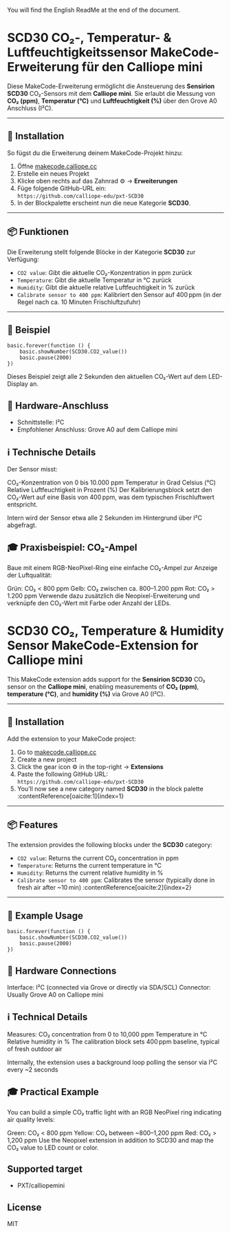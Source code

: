 You will find the English ReadMe at the end of the document.

# SCD30 CO₂-, Temperatur- & Luftfeuchtigkeitssensor MakeCode-Erweiterung für den Calliope mini

Diese MakeCode-Erweiterung ermöglicht die Ansteuerung des **Sensirion SCD30** CO₂-Sensors mit dem **Calliope mini**. Sie erlaubt die Messung von **CO₂ (ppm)**, **Temperatur (°C)** und **Luftfeuchtigkeit (%)** über den Grove A0 Anschluss (I²C).

---

## 🔧 Installation

So fügst du die Erweiterung deinem MakeCode-Projekt hinzu:

1. Öffne [makecode.calliope.cc](https://makecode.calliope.cc/)
2. Erstelle ein neues Projekt
3. Klicke oben rechts auf das Zahnrad ⚙️ → **Erweiterungen**
4. Füge folgende GitHub-URL ein:  
   `https://github.com/calliope-edu/pxt-SCD30`  
5. In der Blockpalette erscheint nun die neue Kategorie **SCD30**.

---

## 📦 Funktionen

Die Erweiterung stellt folgende Blöcke in der Kategorie **SCD30** zur Verfügung:

- `CO2 value`: Gibt die aktuelle CO₂-Konzentration in ppm zurück  
- `Temperature`: Gibt die aktuelle Temperatur in °C zurück  
- `Humidity`: Gibt die aktuelle relative Luftfeuchtigkeit in % zurück  
- `Calibrate sensor to 400 ppm`: Kalibriert den Sensor auf 400 ppm (in der Regel nach ca. 10 Minuten Frischluftzufuhr)

---

## 🧪 Beispiel

```blocks
basic.forever(function () {
    basic.showNumber(SCD30.CO2_value())
    basic.pause(2000)
})
```
Dieses Beispiel zeigt alle 2 Sekunden den aktuellen CO₂-Wert auf dem LED-Display an.

## 🔌 Hardware-Anschluss
* Schnittstelle: I²C
* Empfohlener Anschluss: Grove A0 auf dem Calliope mini

## ℹ️ Technische Details

Der Sensor misst:

CO₂-Konzentration von 0 bis 10.000 ppm
Temperatur in Grad Celsius (°C)
Relative Luftfeuchtigkeit in Prozent (%)
Der Kalibrierungsblock setzt den CO₂-Wert auf eine Basis von 400 ppm, was dem typischen Frischluftwert entspricht.

Intern wird der Sensor etwa alle 2 Sekunden im Hintergrund über I²C abgefragt.

## 🎓 Praxisbeispiel: CO₂-Ampel

Baue mit einem RGB-NeoPixel-Ring eine einfache CO₂-Ampel zur Anzeige der Luftqualität:

Grün: CO₂ < 800 ppm
Gelb: CO₂ zwischen ca. 800–1.200 ppm
Rot: CO₂ > 1.200 ppm
Verwende dazu zusätzlich die Neopixel-Erweiterung und verknüpfe den CO₂-Wert mit Farbe oder Anzahl der LEDs.




# SCD30 CO₂, Temperature & Humidity Sensor MakeCode-Extension for Calliope mini

This MakeCode extension adds support for the **Sensirion SCD30** CO₂ sensor on the **Calliope mini**, enabling measurements of **CO₂ (ppm)**, **temperature (°C)**, and **humidity (%)** via Grove A0 (I²C).

---

## 🔧 Installation

Add the extension to your MakeCode project:

1. Go to [makecode.calliope.cc](https://makecode.calliope.cc/)
2. Create a new project
3. Click the gear icon ⚙️ in the top-right → **Extensions**
4. Paste the following GitHub URL:  
   `https://github.com/calliope-edu/pxt-SCD30`  
5. You’ll now see a new category named **SCD30** in the block palette :contentReference[oaicite:1]{index=1}

---

## 📦 Features

The extension provides the following blocks under the **SCD30** category:

- `CO2 value`: Returns the current CO₂ concentration in ppm  
- `Temperature`: Returns the current temperature in °C  
- `Humidity`: Returns the current relative humidity in %  
- `Calibrate sensor to 400 ppm`: Calibrates the sensor (typically done in fresh air after ~10 min) :contentReference[oaicite:2]{index=2}

---

## 🧪 Example Usage

```blocks
basic.forever(function () {
    basic.showNumber(SCD30.CO2_value())
    basic.pause(2000)
})
```

## 🔌 Hardware Connections

Interface: I²C (connected via Grove or directly via SDA/SCL)
Connector: Usually Grove A0 on Calliope mini 

## ℹ️ Technical Details

Measures:
CO₂ concentration from 0 to 10,000 ppm
Temperature in °C
Relative humidity in %
The calibration block sets 400 ppm baseline, typical of fresh outdoor air 

Internally, the extension uses a background loop polling the sensor via I²C every ~2 seconds

## 🎓 Practical Example

You can build a simple CO₂ traffic light with an RGB NeoPixel ring indicating air quality levels:

Green: CO₂ < 800 ppm
Yellow: CO₂ between ~800–1,200 ppm
Red: CO₂ > 1,200 ppm
Use the Neopixel extension in addition to SCD30 and map the CO₂ value to LED count or color.



## Supported target

* PXT/calliopemini



## License

MIT

